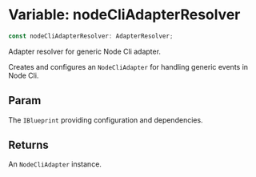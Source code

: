 # Variable: nodeCliAdapterResolver

```ts
const nodeCliAdapterResolver: AdapterResolver;
```

Adapter resolver for generic Node Cli adapter.

Creates and configures an `NodeCliAdapter` for handling generic events in Node Cli.

## Param

The `IBlueprint` providing configuration and dependencies.

## Returns

An `NodeCliAdapter` instance.
